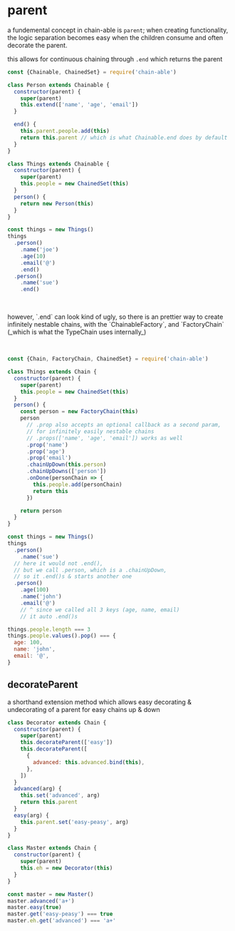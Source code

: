 # parent

a fundemental concept in chain-able is `parent`; when creating functionality, the logic separation becomes easy when the children consume and often decorate the parent.

this allows for continuous chaining through `.end` which returns the parent

<!-- <details>
<summary>
  <span><code>👀  <u><code>code</code>  <a href="#">🔗</a></u></code></span>
</summary>
 -->

```js
const {Chainable, ChainedSet} = require('chain-able')

class Person extends Chainable {
  constructor(parent) {
    super(parent)
    this.extend(['name', 'age', 'email'])
  }

  end() {
    this.parent.people.add(this)
    return this.parent // which is what Chainable.end does by default
  }
}

class Things extends Chainable {
  constructor(parent) {
    super(parent)
    this.people = new ChainedSet(this)
  }
  person() {
    return new Person(this)
  }
}

const things = new Things()
things
  .person()
    .name('joe')
    .age(10)
    .email('@')
    .end()
  .person()
    .name('sue')
    .end()
```
</details>

<br />
<p>
however, `.end` can look kind of ugly, so there is an prettier way to create infinitely nestable chains, with the `ChainableFactory`, and `FactoryChain` (_which is what the TypeChain uses internally_)
</p>
<br />

<!-- <details>
<summary>
  <span><code>👀  <u><code>code</code>  <a href="#">🔗</a></u></code></span>
</summary> -->

```js
const {Chain, FactoryChain, ChainedSet} = require('chain-able')

class Things extends Chain {
  constructor(parent) {
    super(parent)
    this.people = new ChainedSet(this)
  }
  person() {
    const person = new FactoryChain(this)
    person
      // .prop also accepts an optional callback as a second param,
      // for infinitely easily nestable chains
      // .props(['name', 'age', 'email']) works as well
      .prop('name')
      .prop('age')
      .prop('email')
      .chainUpDown(this.person)
      .chainUpDowns(['person'])
      .onDone(personChain => {
        this.people.add(personChain)
        return this
      })

    return person
  }
}

const things = new Things()
things
  .person()
    .name('sue')
  // here it would not .end(),
  // but we call .person, which is a .chainUpDown,
  // so it .end()s & starts another one
  .person()
    .age(100)
    .name('john')
    .email('@')
    // ^ since we called all 3 keys (age, name, email)
    // it auto .end()s

things.people.length === 3
things.people.values().pop() === {
  age: 100,
  name: 'john',
  email: '@',
}
```
<!-- </details> -->

## decorateParent

a shorthand extension method which allows easy decorating & undecorating of a parent for easy chains up & down

<!-- <details>
<summary</summary>
<summary>
  <span><code>👀  <u>a shorthand extension method which allows easy decorating & undecorating of a parent for easy chains up & down  <a href="#">🔗</a></u></code></span>
</summary> -->

```js
class Decorator extends Chain {
  constructor(parent) {
    super(parent)
    this.decorateParent(['easy'])
    this.decorateParent([
      {
        advanced: this.advanced.bind(this),
      },
    ])
  }
  advanced(arg) {
    this.set('advanced', arg)
    return this.parent
  }
  easy(arg) {
    this.parent.set('easy-peasy', arg)
  }
}

class Master extends Chain {
  constructor(parent) {
    super(parent)
    this.eh = new Decorator(this)
  }
}

const master = new Master()
master.advanced('a+')
master.easy(true)
master.get('easy-peasy') === true
master.eh.get('advanced') === 'a+'
```

<!--
### factoryChain: childChain:
```js
chain = new FactoryChain(this)
  .chainUpDown(this.typed)
  .chainUpDowns(['typed'])
```
-->
